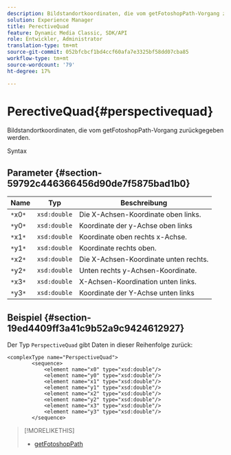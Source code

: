 ```yaml
---
description: Bildstandortkoordinaten, die vom getFotoshopPath-Vorgang zurückgegeben werden.
solution: Experience Manager
title: PerectiveQuad
feature: Dynamic Media Classic, SDK/API
role: Entwickler, Administrator
translation-type: tm+mt
source-git-commit: 052bfcbcf1bd4ccf60afa7e3325bf58dd07cba85
workflow-type: tm+mt
source-wordcount: '79'
ht-degree: 17%

---
```



# PerectiveQuad{#perspectivequad}

Bildstandortkoordinaten, die vom getFotoshopPath-Vorgang zurückgegeben werden.

Syntax

## Parameter {#section-59792c446366456d90de7f5875bad1b0}

| Name | Typ | Beschreibung |
|---|---|---|
| `*`x0`*` | `xsd:double` | Die X-Achsen-Koordinate oben links. |
| `*`y0`*` | `xsd:double` | Koordinate der y-Achse oben links |
| `*`x1`*` | `xsd:double` | Koordinate oben rechts x-Achse. |
| `*`y1`*` | `xsd:double` | Koordinate rechts oben. |
| `*`x2`*` | `xsd:double` | Die X-Achsen-Koordinate unten rechts. |
| `*`y2`*` | `xsd:double` | Unten rechts y-Achsen-Koordinate. |
| `*`x3`*` | `xsd:double` | X-Achsen-Koordination unten links. |
| `*`y3`*` | `xsd:double` | Koordinate der Y-Achse unten links |

## Beispiel {#section-19ed4409ff3a41c9b52a9c9424612927}

Der Typ `PerspectiveQuad` gibt Daten in dieser Reihenfolge zurück:

```
<complexType name="PerspectiveQuad">
        <sequence>
            <element name="x0" type="xsd:double"/>
            <element name="y0" type="xsd:double"/>
            <element name="x1" type="xsd:double"/>
            <element name="y1" type="xsd:double"/>
            <element name="x2" type="xsd:double"/>
            <element name="y2" type="xsd:double"/>
            <element name="x3" type="xsd:double"/>
            <element name="y3" type="xsd:double"/>
        </sequence>
```

>[!MORELIKETHIS]
>
>* [getFotoshopPath](../../operations/c-operations-intro/c-methods/r-get-photoshop-path.md#reference-545f902f84194951ac04e947fdc803b9)

